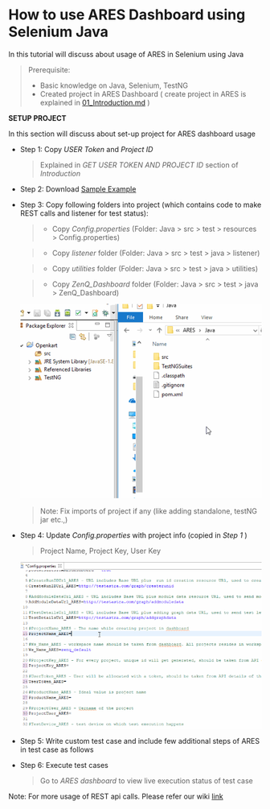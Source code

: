# How to use ARES Dashboard using Selenium Java

In this tutorial will discuss about usage of ARES in Selenium using Java

> Prerequisite: 
> - Basic knowledge on Java, Selenium, TestNG
> - Created project in ARES Dashboard ( create project in ARES is explained in [01_Introduction.md](/Tutorials/01_Introduction.md) )

__SETUP PROJECT__

In this section will discuss about set-up project for ARES dashboard usage

 - Step 1: Copy _USER Token_ and _Project ID_
    > Explained in _GET USER TOKEN AND PROJECT ID_ section of _Introduction_

 - Step 2: Download [Sample Example](https://github.com/testastra/ARES/releases/download/v1.0-java/Java.zip) 

 - Step 3: Copy following folders into project (which contains code to make REST calls and listener for test status):

    > - Copy _Config.properties_ (Folder: Java > src > test > resources > Config.properties)

    > - Copy _listener_ folder (Folder: Java > src > test > java > listener)

    > - Copy _utilities_ folder (Folder: Java > src > test > java > utilities)
 
    > - Copy _ZenQ_Dashboard_ folder (Folder: Java > src > test > java > ZenQ_Dashboard)

    ![COPY FILES](Assets/copy_files.gif)

    > Note: Fix imports of project if any (like adding standalone, testNG jar etc.,)

 - Step 4: Update _Config.properties_ with project info (copied in _Step 1_ )
    > Project Name, Project Key, User Key
    
    ![COPY FILES](Assets/update_config_properties.gif)

 - Step 5: Write custom test case and include few additional steps of ARES in test case as follows

 - Step 6: Execute test cases

    > Go to *ARES dashboard* to view live execution status of test case

Note: For more usage of REST api calls. Please refer our wiki [link](https://github.com/testastra/ARES/wiki)
